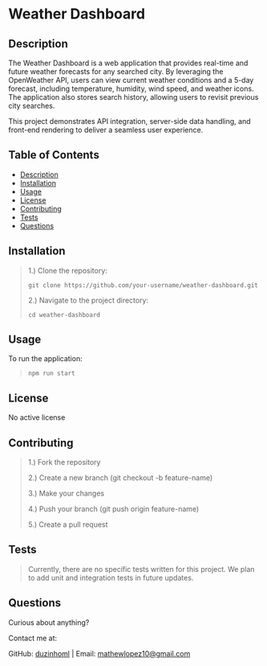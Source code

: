 # Weather Dashboard

## Description

The Weather Dashboard is a web application that provides real-time and future weather forecasts for any searched city. By leveraging the OpenWeather API, users can view current weather conditions and a 5-day forecast, including temperature, humidity, wind speed, and weather icons. The application also stores search history, allowing users to revisit previous city searches.

This project demonstrates API integration, server-side data handling, and front-end rendering to deliver a seamless user experience.

## Table of Contents

- [Description](#description)
- [Installation](#installation)
- [Usage](#usage)
- [License](#license)
- [Contributing](#contributing)
- [Tests](#tests)
- [Questions](#questions)

## Installation

> 1.) Clone the repository:
>
> ```
> git clone https://github.com/your-username/weather-dashboard.git
> ```
>
> 2.) Navigate to the project directory:
>
> ```
> cd weather-dashboard
> ```

## Usage

To run the application:

> ```
> npm run start
> ```

## License

No active license

## Contributing

> 1.) Fork the repository
>
> 2.) Create a new branch (git checkout -b feature-name)
>
> 3.) Make your changes
>
> 4.) Push your branch (git push origin feature-name)
>
> 5.) Create a pull request

## Tests

> Currently, there are no specific tests written for this project. We plan to add unit and integration tests in future updates.

## Questions

Curious about anything?

Contact me at:

GitHub: [duzinhoml](https://github.com/your-github-username) | Email: mathewlopez10@gmail.com
